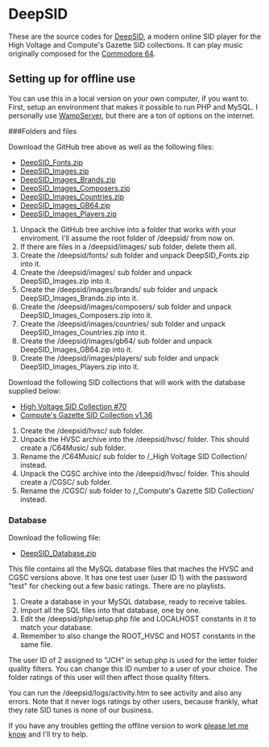 # DeepSID

These are the source codes for [DeepSID](http://deepsid.chordian.net), a modern online SID player for the High Voltage and Compute's Gazette SID collections. It can play music originally composed for the [Commodore 64](https://en.wikipedia.org/wiki/Commodore_64).

## Setting up for offline use

You can use this in a local version on your own computer, if you want to. First, setup an environment that makes it possible to run PHP and MySQL. I personally use [WampServer](http://www.wampserver.com/en/), but there are a ton of options on the internet.

###Folders and files

Download the GitHub tree above as well as the following files:

* [DeepSID_Fonts.zip](https://chordian.net/files/deepsid/DeepSID_Fonts.zip)
* [DeepSID_Images.zip](https://chordian.net/files/deepsid/DeepSID_Images.zip)
* [DeepSID_Images_Brands.zip](https://chordian.net/files/deepsid/DeepSID_Images_Brands.zip)
* [DeepSID_Images_Composers.zip](https://chordian.net/files/deepsid/DeepSID_Images_Composers.zip)
* [DeepSID_Images_Countries.zip](https://chordian.net/files/deepsid/DeepSID_Images_Countries.zip)
* [DeepSID_Images_GB64.zip](https://chordian.net/files/deepsid/DeepSID_Images_GB64.zip)
* [DeepSID_Images_Players.zip](https://chordian.net/files/deepsid/DeepSID_Images_Players.zip)

1. Unpack the GitHub tree archive into a folder that works with your enviroment. I'll assume the root folder of /deepsid/ from now on.
2. If there are files in a /deepsid/images/ sub folder, delete them all.
3. Create the /deepsid/fonts/ sub folder and unpack DeepSID_Fonts.zip into it.
4. Create the /deepsid/images/ sub folder and unpack DeepSID_Images.zip into it.
5. Create the /deepsid/images/brands/ sub folder and unpack DeepSID_Images_Brands.zip into it.
6. Create the /deepsid/images/composers/ sub folder and unpack DeepSID_Images_Composers.zip into it.
7. Create the /deepsid/images/countries/ sub folder and unpack DeepSID_Images_Countries.zip into it.
8. Create the /deepsid/images/gb64/ sub folder and unpack DeepSID_Images_GB64.zip into it.
9. Create the /deepsid/images/players/ sub folder and unpack DeepSID_Images_Players.zip into it.

Download the following SID collections that will work with the database supplied below:

* [High Voltage SID Collection #70](http://www.prg.dtu.dk/HVSC/HVSC_70-all-of-them.7z)
* [Compute's Gazette SID Collection v1.36](http://www.c64music.co.uk/CGSC_v136.7z)

1. Create the /deepsid/hvsc/ sub folder.
2. Unpack the HVSC archive into the /deepsid/hvsc/ folder. This should create a /C64Music/ sub folder.
3. Rename the /C64Music/ sub folder to /_High Voltage SID Collection/ instead.
4. Unpack the CGSC archive into the /deepsid/hvsc/ folder. This should create a /CGSC/ sub folder.
5. Rename the /CGSC/ sub folder to /_Compute's Gazette SID Collection/ instead.

### Database

Download the following file:

* [DeepSID_Database.zip](https://chordian.net/files/deepsid/DeepSID_Database.zip)

This file contains all the MySQL database files that maches the HVSC and CGSC versions above. It has one test user (user ID 1) with the password "test" for checking out a few basic ratings. There are no playlists.

1. Create a database in your MySQL database, ready to receive tables.
2. Import all the SQL files into that database, one by one.
3. Edit the /deepsid/php/setup.php file and LOCALHOST constants in it to match your database.
4. Remember to also change the ROOT_HVSC and HOST constants in the same file.

The user ID of 2 assigned to "JCH" in setup.php is used for the letter folder quality filters. You can change this ID
number to a user of your choice. The folder ratings of this user will then affect those quality filters.

You can run the /deepsid/logs/activity.htm to see activity and also any errors. Note that it never logs ratings by other users, because frankly, what they rate SID tunes is none of our business.

If you have any troubles getting the offline version to work [please let me know](mailto:chordian@gmail.com) and I'll try to help.